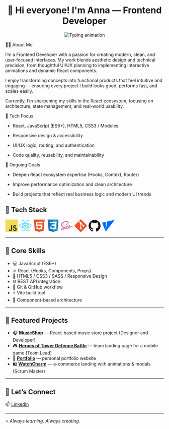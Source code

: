 <h1 align="center">👋 Hi everyone! I'm Anna — Frontend Developer</h1> <p align="center"> <img src="https://readme-typing-svg.demolab.com?font=Fira+Code&pause=1000&color=000000&center=true&vCenter=true&width=600&lines=Frontend+Developer;Building+modern+%26+responsive+web+applications;Turning+ideas+into+interactive+UI" alt="Typing animation" /> </p>
👩‍💻 About Me

I’m a Frontend Developer with a passion for creating modern, clean, and user-focused interfaces.
My work blends aesthetic design and technical precision, from thoughtful UI/UX planning to implementing interactive animations and dynamic React components.

I enjoy transforming concepts into functional products that feel intuitive and engaging — ensuring every project I build looks good, performs fast, and scales easily.

Currently, I’m sharpening my skills in the React ecosystem, focusing on architecture, state management, and real-world usability.

🧩 Tech Focus

- React, JavaScript (ES6+), HTML5, CSS3 / Modules

- Responsive design & accessibility

- UI/UX logic, routing, and authentication

- Code quality, reusability, and maintainability

🌱 Ongoing Goals

- Deepen React ecosystem expertise (Hooks, Context, Router)

- Improve performance optimization and clean architecture

- Build projects that reflect real business logic and modern UI trends

## 🚀 Tech Stack

<p align="left">
  <img src="https://raw.githubusercontent.com/devicons/devicon/master/icons/javascript/javascript-original.svg" alt="JavaScript" width="40"/>
  <img src="https://raw.githubusercontent.com/devicons/devicon/master/icons/react/react-original.svg" alt="React" width="40"/>
  <img src="https://raw.githubusercontent.com/devicons/devicon/master/icons/html5/html5-original.svg" alt="HTML5" width="40"/>
  <img src="https://raw.githubusercontent.com/devicons/devicon/master/icons/css3/css3-original.svg" alt="CSS3" width="40"/>
  <img src="https://raw.githubusercontent.com/devicons/devicon/master/icons/sass/sass-original.svg" alt="SASS" width="40"/>
  <img src="https://raw.githubusercontent.com/devicons/devicon/master/icons/git/git-original.svg" alt="Git" width="40"/>
  <img src="https://raw.githubusercontent.com/devicons/devicon/master/icons/github/github-original.svg" alt="GitHub" width="40"/>
  <img src="https://raw.githubusercontent.com/devicons/devicon/master/icons/vite/vite-original.svg" alt="Vite" width="40"/>
</p>

---

## 🧠 Core Skills

- 💻 JavaScript (ES6+)
- ⚛️ React (Hooks, Components, Props)
- 🎨 HTML5 / CSS3 / SASS / Responsive Design
- 🌐 REST API integration
- 🔧 Git & GitHub workflow
- ⚡ Vite build tool
- 🧩 Component-based architecture

---

## 📌 Featured Projects

- 🎧 **[MusicShop](https://anna-makovska.github.io/MusicShop/)** — React-based music store project (Designer and Developer)
- 🎮 **[Heroes of Tower Defence Battle](https://anna-makovska.github.io/Heroes-of-Tower-Defence-Battle/)** — team landing page for a mobile game (Team Lead)
- 🧩 **[Portfolio](https://konstabash.github.io/project-DragonScript/)** — personal portfolio website
- 🛍️ **[WatchCharm](https://konstabash.github.io/project-TeamDragons/)** — e-commerce landing with animations & modals (Scrum Master)

---

## 💬 Let’s Connect
📫 [LinkedIn](#) 

---
⭐ *Always learning. Always creating.*
